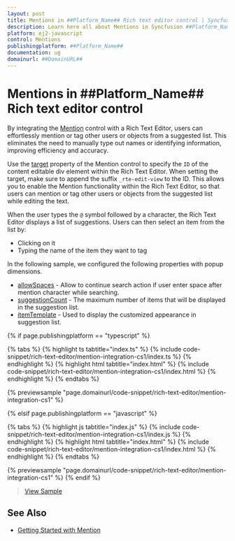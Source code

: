 ```yaml
---
layout: post
title: Mentions in ##Platform_Name## Rich text editor control | Syncfusion
description: Learn here all about Mentions in Syncfusion ##Platform_Name## Rich text editor control of Syncfusion Essential JS 2 and more.
platform: ej2-javascript
control: Mentions
publishingplatform: ##Platform_Name##
documentation: ug
domainurl: ##DomainURL##
---
```


# Mentions in ##Platform_Name## Rich text editor control

By integrating the [Mention](https://ej2.syncfusion.com/documentation/mention/getting-started) control with a Rich Text Editor, users can effortlessly mention or tag other users or objects from a suggested list. This eliminates the need to manually type out names or identifying information, improving efficiency and accuracy.

Use the [target](https://ej2.syncfusion.com/documentation/api/mention/#target) property of the Mention control to specify the `ID` of the content editable div element within the Rich Text Editor. When setting the target, make sure to append the suffix `_rte-edit-view` to the ID. This allows you to enable the Mention functionality within the Rich Text Editor, so that users can mention or tag other users or objects from the suggested list while editing the text.

When the user types the `@` symbol followed by a character, the Rich Text Editor displays a list of suggestions. Users can then select an item from the list by:

* Clicking on it
* Typing the name of the item they want to tag

In the following sample, we configured the following properties with popup dimensions.

* [allowSpaces](https://ej2.syncfusion.com/documentation/api/mention/#allowspaces) - Allow to continue search action if user enter space after mention character while searching.
* [suggestionCount](https://ej2.syncfusion.com/documentation/api/mention/#suggestioncount) - The maximum number of items that will be displayed in the suggestion list.
* [itemTemplate](https://ej2.syncfusion.com/documentation/api/mention/#itemtemplate) - Used to display the customized appearance in suggestion list.


{% if page.publishingplatform == "typescript" %}

{% tabs %}
{% highlight ts tabtitle="index.ts" %}
{% include code-snippet/rich-text-editor/mention-integration-cs1/index.ts %}
{% endhighlight %}
{% highlight html tabtitle="index.html" %}
{% include code-snippet/rich-text-editor/mention-integration-cs1/index.html %}
{% endhighlight %}
{% endtabs %}
        
{% previewsample "page.domainurl/code-snippet/rich-text-editor/mention-integration-cs1" %}

{% elsif page.publishingplatform == "javascript" %}

{% tabs %}
{% highlight js tabtitle="index.js" %}
{% include code-snippet/rich-text-editor/mention-integration-cs1/index.js %}
{% endhighlight %}
{% highlight html tabtitle="index.html" %}
{% include code-snippet/rich-text-editor/mention-integration-cs1/index.html %}
{% endhighlight %}
{% endtabs %}

{% previewsample "page.domainurl/code-snippet/rich-text-editor/mention-integration-cs1" %}
{% endif %}

> [View Sample](https://ej2.syncfusion.com/demos/#/bootstrap5/rich-text-editor/mention-integration.html)


## See Also

* [Getting Started with Mention](https://ej2.syncfusion.com/documentation/mention/getting-started)